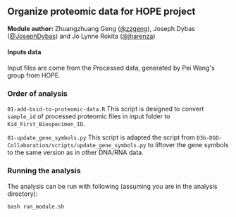 ## Organize proteomic data for HOPE project

**Module author:** Zhuangzhuang Geng ([@zzgeng](https://github.com/zzgeng)), Joseph Dybas ([@JosephDybas](https://github.com/JosephDybas)) and Jo Lynne Rokita ([@jharenza](https://github.com/jharenza))

#### Inputs data

Input files are come from the Processed data, generated by Pei Wang's group from HOPE. 

### Order of analysis

`01-add-bsid-to-proteomic-data.R` 
This script is designed to convert `sample_id` of processed proteomic files in input folder to `Kid_First_Biospecimen_ID`.

`01-update_gene_symbols.py` 
This script is adapted the script from `D3b-DGD-Collaboration/scripts/update_gene_symbols.py` to liftover the gene symbols to the same version as in other DNA/RNA data. 

### Running the analysis 

The analysis can be run with following (assuming you are in the analysis directory):

```
bash run_module.sh
```



